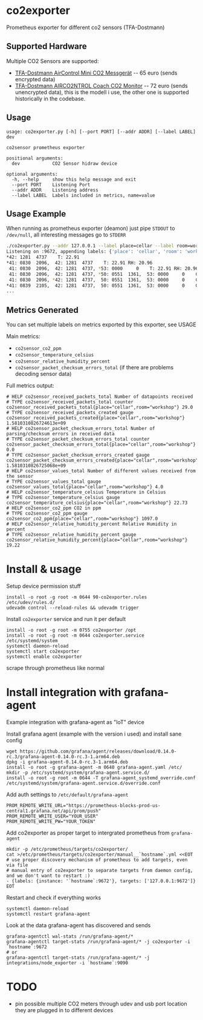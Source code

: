 # co2exporter
Prometheus exporter for different co2 sensors (TFA-Dostmann)

## Supported Hardware

Multiple CO2 Sensors are supported:

- [TFA-Dostmann AirControl Mini CO2 Messgerät](http://www.amazon.de/dp/B00TH3OW4Q) -- 65 euro (sends encrypted data)
- [TFA-Dostmann AIRCO2NTROL Coach CO2 Monitor](http://www.amazon.de/dp/B07R4XM9Z6) -- 72 euro (sends unencrypted data),
this is the modell i use, the other one is supported historically in the codebase.

## Usage

```
usage: co2exporter.py [-h] [--port PORT] [--addr ADDR] [--label LABEL] dev

co2sensor prometheus exporter

positional arguments:
  dev            CO2 Sensor hidraw device

optional arguments:
  -h, --help     show this help message and exit
  --port PORT    Listening Port
  --addr ADDR    Listening address
  --label LABEL  Labels included in metrics, name=value
```

## Usage Example

When running as prometheus exporter (deamon) just pipe `STDOUT` to `/dev/null`, all interesting messages go to `STDERR`

```bash
./co2exporter.py --addr 127.0.0.1 --label place=cellar --label room=workshop /dev/hidraw0
Listening on :9672, appending labels: {'place': 'cellar', 'room': 'workshop'}
*42: 1281  4737    T: 22.91
*41: 0830  2096,  42: 1281  4737    T: 22.91 RH: 20.96
 41: 0830  2096,  42: 1281  4737, *53: 0000     0    T: 22.91 RH: 20.96
 41: 0830  2096,  42: 1281  4737, *50: 0551  1361,  53: 0000     0    CO2: 1361 T: 22.91 RH: 20.96
 41: 0830  2096, *42: 1281  4737,  50: 0551  1361,  53: 0000     0    CO2: 1361 T: 22.91 RH: 20.96
*41: 0839  2105,  42: 1281  4737,  50: 0551  1361,  53: 0000     0    CO2: 1361 T: 22.91 RH: 21.05
...
```

## Metrics Generated

You can set multiple labels on metrics exported by this exporter, see USAGE

Main metrics:

- `co2sensor_co2_ppm`
- `co2sensor_temperature_celsius`
- `co2sensor_relative_humidity_percent`
- `co2sensor_packet_checksum_errors_total` (if there are problems decoding sensor data)

Full metrics output:

```
# HELP co2sensor_received_packets_total Number of datapoints received
# TYPE co2sensor_received_packets_total counter
co2sensor_received_packets_total{place="cellar",room="workshop"} 29.0
# TYPE co2sensor_received_packets_created gauge
co2sensor_received_packets_created{place="cellar",room="workshop"} 1.5810310826724613e+09
# HELP co2sensor_packet_checksum_errors_total Number of parsing/checksum errors in received data
# TYPE co2sensor_packet_checksum_errors_total counter
co2sensor_packet_checksum_errors_total{place="cellar",room="workshop"} 0.0
# TYPE co2sensor_packet_checksum_errors_created gauge
co2sensor_packet_checksum_errors_created{place="cellar",room="workshop"} 1.5810310826725068e+09
# HELP co2sensor_values_total Number of different values received from the sensor
# TYPE co2sensor_values_total gauge
co2sensor_values_total{place="cellar",room="workshop"} 4.0
# HELP co2sensor_temperature_celsius Temperature in Celsius
# TYPE co2sensor_temperature_celsius gauge
co2sensor_temperature_celsius{place="cellar",room="workshop"} 22.73
# HELP co2sensor_co2_ppm CO2 in ppm
# TYPE co2sensor_co2_ppm gauge
co2sensor_co2_ppm{place="cellar",room="workshop"} 1097.0
# HELP co2sensor_relative_humidity_percent Relative Humidity in percent
# TYPE co2sensor_relative_humidity_percent gauge
co2sensor_relative_humidity_percent{place="cellar",room="workshop"} 19.22
```

# Install & usage

Setup device permission stuff

```
install -o root -g root -m 0644 90-co2exporter.rules /etc/udev/rules.d/
udevadm control --reload-rules && udevadm trigger
```

Install `co2exporter` service and run it per default

```
install -o root -g root -m 0755 co2exporter /opt
install -o root -g root -m 0644 co2exporter.service /etc/systemd/system
systemctl daemon-reload
systemctl start co2exporter
systemctl enable co2exporter
```

scrape through prometheus like normal

# Install integration with grafana-agent

Example integration with grafana-agent as "IoT" device

Install grafana agent (example with the version i used) and install sane config
```
wget https://github.com/grafana/agent/releases/download/0.14.0-rc.3/grafana-agent-0.14.0-rc.3-1.arm64.deb
dpkg -i grafana-agent-0.14.0-rc.3-1.arm64.deb
install -o root -g grafana-agent -m 0640 grafana-agent.yaml /etc/
mkdir -p /etc/systemd/system/grafana-agent.service.d/
install -o root -g root -m 0644 -T grafana-agent_systemd_override.conf /etc/systemd/system/grafana-agent.service.d/override.conf
```

Add auth settings to `/etc/default/grafana-agent`
```
PROM_REMOTE_WRITE_URL="https://prometheus-blocks-prod-us-central1.grafana.net/api/prom/push"
PROM_REMOTE_WRITE_USER="YOUR_USER"
PROM_REMOTE_WRITE_PW="YOUR_TOKEN"
```

Add co2exporter as proper target to intergrated prometheus from `grafana-agent`
```
mkdir -p /etc/prometheus/targets/co2exporter/
cat >/etc/prometheus/targets/co2exporter/manual__`hostname`.yml <<EOT
# use proper discovery mechanism of prometheus to add targets, even via file
# manual entry of co2exporter to separate targets from daemon config, and we don't want to restart :)
- {labels: {instance: '`hostname`:9672'}, targets: ['127.0.0.1:9672']}
EOT
```

Restart and check if everything works
```
systemctl daemon-reload
systemctl restart grafana-agent
```

Look at the data grafana-agent has discovered and sends
```
grafana-agentctl wal-stats /run/grafana-agent/*
grafana-agentctl target-stats /run/grafana-agent/* -j co2exporter -i `hostname`:9672
# or
grafana-agentctl target-stats /run/grafana-agent/* -j integrations/node_exporter -i `hostname`:9090
```

# TODO

- pin possible multiple CO2 meters through udev and usb port location they are plugged in to different devices
